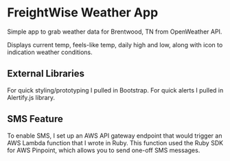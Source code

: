 # FreightWise Weather App

Simple app to grab weather data for Brentwood, TN from OpenWeather API.

Displays current temp, feels-like temp, daily high and low, along with icon to indication weather conditions.

## External Libraries

For quick styling/prototyping I pulled in Bootstrap. For quick alerts I pulled in Alertify.js library.

## SMS Feature

To enable SMS, I set up an AWS API gateway endpoint that would trigger an AWS Lambda function that I wrote in Ruby. This function used the Ruby SDK for AWS Pinpoint, which allows you to send one-off SMS messages.
